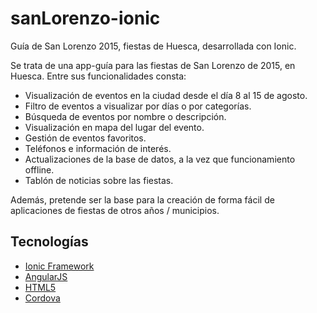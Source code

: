 # sanLorenzo-ionic
Guía de San Lorenzo 2015, fiestas de Huesca, desarrollada con Ionic.

Se trata de una app-guía para las fiestas de San Lorenzo de 2015, en Huesca.
Entre sus funcionalidades consta:
* Visualización de eventos en la ciudad desde el día 8 al 15 de agosto.
* Filtro de eventos a visualizar por días o por categorías.
* Búsqueda de eventos por nombre o descripción.
* Visualización en mapa del lugar del evento.
* Gestión de eventos favoritos.
* Teléfonos e información de interés.
* Actualizaciones de la base de datos, a la vez que funcionamiento offline.
* Tablón de noticias sobre las fiestas.

Además, pretende ser la base para la creación de forma fácil de aplicaciones de fiestas de otros años / municipios.


## Tecnologías

* [Ionic Framework]
* [AngularJS]
* [HTML5]
* [Cordova]

[AngularJS]:https://angularjs.org/
[Ionic Framework]:http://ionicframework.com/
[HTML5]:https://developer.mozilla.org/es/docs/HTML/HTML5
[Cordova]:https://cordova.apache.org/
